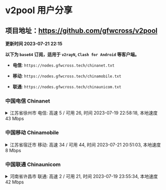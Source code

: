# v2pool 用户分享
## 项目地址：<https://github.com/gfwcross/v2pool>
**更新时间 2023-07-21 22:15**


**以下为 `base64` 订阅，适用于 `v2rayN`, `Clash for Android` 等客户端。**

- **电信**: `https://nodes.gfwcross.tech/chinanet.txt`

- **移动**: `https://nodes.gfwcross.tech/chinamobile.txt`

- **联通**: `https://nodes.gfwcross.tech/chinaunicom.txt`


### 中国电信 Chinanet
<details><summary>江苏省徐州市 电信: 高速 5 / 可用 26, 时间 2023-07-19 22:58:18, 本地速度 43 Mbps</summary><p>可用节点订阅：https://transfer.sh/jMns7j41Oc/running.txt<br>高速节点订阅：https://transfer.sh/qCS1cTlFtw/good.txt<br>低延迟节点订阅：https://transfer.sh/tu9m746hbh/low_delay.txt</p></details>
<p></p>

### 中国移动 Chinamobile
<details><summary>江苏省宿迁市 移动: 高速 34 / 可用 44, 时间 2023-07-21 20:51:03, 本地速度 8 Mbps</summary><p>可用节点订阅：https://transfer.sh/CEf5GB4DAs/running.txt<br>高速节点订阅：https://transfer.sh/hoEfvapzSf/good.txt<br>低延迟节点订阅：https://transfer.sh/7GKFJkGHow/low_delay.txt</p></details>
<p></p>

### 中国联通 Chinaunicom
<details><summary>河南省许昌市 联通: 高速 2 / 可用 21, 时间 2023-07-19 23:55:34, 本地速度 42 Mbps</summary><p>可用节点订阅：https://transfer.sh/lJ7HftoU9A/running.txt<br>高速节点订阅：https://transfer.sh/EtHVGWJyMi/good.txt<br>低延迟节点订阅：https://transfer.sh/fYh17Vbc6H/low_delay.txt</p></details>
<p></p>